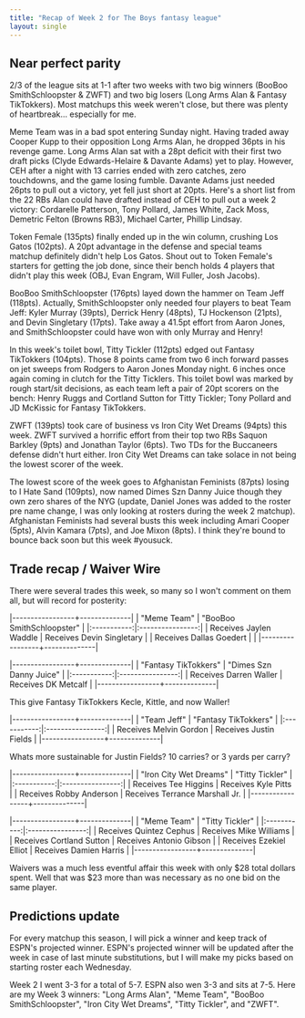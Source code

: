 ```yaml
---
title: "Recap of Week 2 for The Boys fantasy league"
layout: single
---
```


## Near perfect parity

2/3 of the league sits at 1-1 after two weeks with two big winners (BooBoo SmithSchloopster & ZWFT) and two big losers (Long Arms Alan & Fantasy TikTokkers). Most matchups this week weren't close, but there was plenty of heartbreak... especially for me.

Meme Team was in a bad spot entering Sunday night. Having traded away Cooper Kupp to their opposition Long Arms Alan, he dropped 36pts in his revenge game. Long Arms Alan sat with a 28pt deficit with their first two draft picks (Clyde Edwards-Helaire & Davante Adams) yet to play. However, CEH after a night with 13 carries ended with zero catches, zero touchdowns, and the game losing fumble. Davante Adams just needed 26pts to pull out a victory, yet fell just short at 20pts. Here's a short list from the 22 RBs Alan could have drafted instead of CEH to pull out a week 2 victory: Cordarelle Patterson, Tony Pollard, James White, Zack Moss, Demetric Felton (Browns RB3), Michael Carter, Phillip Lindsay.

Token Female (135pts) finally ended up in the win column, crushing Los Gatos (102pts). A 20pt advantage in the defense and special teams matchup definitely didn't help Los Gatos. Shout out to Token Female's starters for getting the job done, since their bench holds 4 players that didn't play this week (OBJ, Evan Engram, Will Fuller, Josh Jacobs).

BooBoo SmithSchloopster (176pts) layed down the hammer on Team Jeff (118pts). Actually, SmithSchloopster only needed four players to beat Team Jeff: Kyler Murray (39pts), Derrick Henry (48pts), TJ Hockenson (21pts), and Devin Singletary (17pts). Take away a 41.5pt effort from Aaron Jones, and SmithSchloopster could have won with only Murray and Henry!

In this week's toilet bowl, Titty Tickler (112pts) edged out Fantasy TikTokkers (104pts). Those 8 points came from two 6 inch forward passes on jet sweeps from Rodgers to Aaron Jones Monday night. 6 inches once again coming in clutch for the Titty Ticklers. This toilet bowl was marked by rough start/sit decisions, as each team left a pair of 20pt scorers on the bench: Henry Ruggs and Cortland Sutton for Titty Tickler; Tony Pollard and JD McKissic for Fantasy TikTokkers.

ZWFT (139pts) took care of business vs Iron City Wet Dreams (94pts) this week. ZWFT survived a horrific effort from their top two RBs Saquon Barkley (9pts) and Jonathan Taylor (6pts). Two TDs for the Buccaneers defense didn't hurt either. Iron City Wet Dreams can take solace in not being the lowest scorer of the week.

The lowest score of the week goes to Afghanistan Feminists (87pts) losing to I Hate Sand (109pts), now named Dimes Szn Danny Juice though they own zero shares of the NYG (update, Daniel Jones was added to the roster pre name change, I was only looking at rosters during the week 2 matchup). Afghanistan Feminists had several busts this week including Amari Cooper (5pts), Alvin Kamara (7pts), and Joe Mixon (8pts). I think they're bound to bounce back soon but this week #yousuck.

## Trade recap / Waiver Wire

There were several trades this week, so many so I won't comment on them all, but will record for posterity:

|-----------------+--------------|
| "Meme Team" | "BooBoo SmithSchloopster" |
|:-----------:|:----------------:|
| Receives Jaylen Waddle | Receives Devin Singletary |
| Receives Dallas Goedert |  |
|-----------------+--------------|


|-----------------+--------------|
| "Fantasy TikTokkers" | "Dimes Szn Danny Juice" |
|:-----------:|:----------------:|
| Receives Darren Waller | Receives DK Metcalf |
|-----------------+--------------|

This give Fantasy TikTokkers Kecle, Kittle, and now Waller!

|-----------------+--------------|
| "Team Jeff" | "Fantasy TikTokkers" |
|:-----------:|:----------------:|
| Receives Melvin Gordon | Receives Justin Fields |
|-----------------+--------------|

Whats more sustainable for Justin Fields? 10 carries? or 3 yards per carry?

|-----------------+--------------|
| "Iron City Wet Dreams" | "Titty Tickler" |
|:-----------:|:----------------:|
| Receives Tee Higgins | Receives Kyle Pitts |
| Receives Robby Anderson | Receives Terrance Marshall Jr. | 
|-----------------+--------------|


|-----------------+--------------|
| "Meme Team" | "Titty Tickler" |
|:-----------:|:----------------:|
| Receives Quintez Cephus | Receives Mike Williams |
| Receives Cortland Sutton | Receives Antonio Gibson | 
| Receives Ezekiel Elliot | Receives Damien Harris |
|-----------------+--------------|

Waivers was a much less eventful affair this week with only $28 total dollars spent. Well that was $23 more than was necessary as no one bid on the same player.


## Predictions update
For every matchup this season, I will pick a winner and keep track of ESPN's projected winner. ESPN's projected winner will be updated after the week in case of last minute substitutions, but I will make my picks based on starting roster each Wednesday.

Week 2 I went 3-3 for a total of 5-7. ESPN also wen 3-3 and sits at 7-5. Here are my Week 3 winners:
"Long Arms Alan", "Meme Team", "BooBoo SmithSchloopster", "Iron City Wet Dreams", "Titty Tickler", and "ZWFT".








